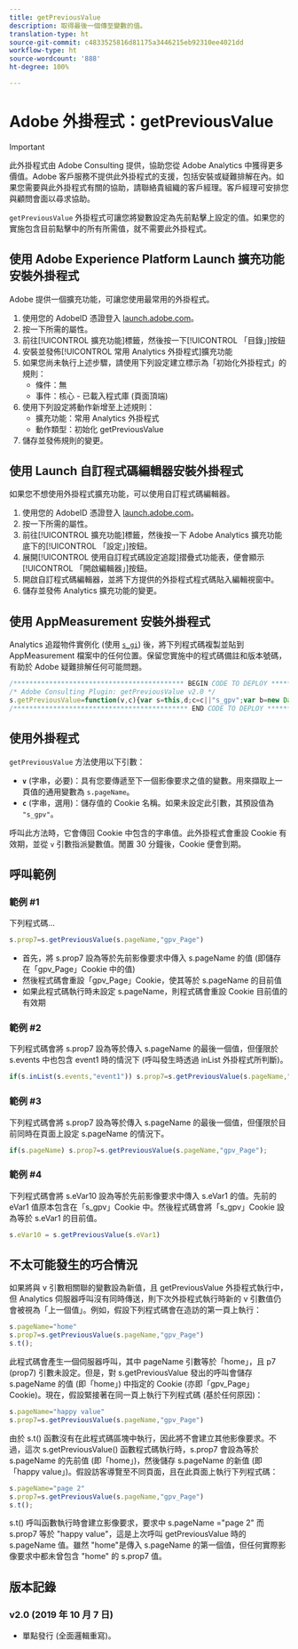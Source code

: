 ```yaml
---
title: getPreviousValue
description: 取得最後一個傳至變數的值。
translation-type: ht
source-git-commit: c4833525816d81175a3446215eb92310ee4021dd
workflow-type: ht
source-wordcount: '888'
ht-degree: 100%

---
```



# Adobe 外掛程式：getPreviousValue

>[!IMPORTANT]
>
>此外掛程式由 Adobe Consulting 提供，協助您從 Adobe Analytics 中獲得更多價值。Adobe 客戶服務不提供此外掛程式的支援，包括安裝或疑難排解在內。如果您需要與此外掛程式有關的協助，請聯絡貴組織的客戶經理。客戶經理可安排您與顧問會面以尋求協助。

`getPreviousValue` 外掛程式可讓您將變數設定為先前點擊上設定的值。如果您的實施包含目前點擊中的所有所需值，就不需要此外掛程式。

## 使用 Adobe Experience Platform Launch 擴充功能安裝外掛程式

Adobe 提供一個擴充功能，可讓您使用最常用的外掛程式。

1. 使用您的 AdobeID 憑證登入 [launch.adobe.com](https://launch.adobe.com)。
1. 按一下所需的屬性。
1. 前往[!UICONTROL 擴充功能]標籤，然後按一下[!UICONTROL 「目錄」]按鈕
1. 安裝並發佈[!UICONTROL 常用 Analytics 外掛程式]擴充功能
1. 如果您尚未執行上述步驟，請使用下列設定建立標示為「初始化外掛程式」的規則：
   * 條件：無
   * 事件：核心 - 已載入程式庫 (頁面頂端)
1. 使用下列設定將動作新增至上述規則：
   * 擴充功能：常用 Analytics 外掛程式
   * 動作類型：初始化 getPreviousValue
1. 儲存並發佈規則的變更。

## 使用 Launch 自訂程式碼編輯器安裝外掛程式

如果您不想使用外掛程式擴充功能，可以使用自訂程式碼編輯器。

1. 使用您的 AdobeID 憑證登入 [launch.adobe.com](https://launch.adobe.com)。
1. 按一下所需的屬性。
1. 前往[!UICONTROL 擴充功能]標籤，然後按一下 Adobe Analytics 擴充功能底下的[!UICONTROL 「設定」]按鈕。
1. 展開[!UICONTROL 使用自訂程式碼設定追蹤]摺疊式功能表，便會顯示[!UICONTROL 「開啟編輯器」]按鈕。
1. 開啟自訂程式碼編輯器，並將下方提供的外掛程式程式碼貼入編輯視窗中。
1. 儲存並發佈 Analytics 擴充功能的變更。

## 使用 AppMeasurement 安裝外掛程式

Analytics 追蹤物件實例化 (使用 [`s_gi`](../functions/s-gi.md)) 後，將下列程式碼複製並貼到 AppMeasurement 檔案中的任何位置。保留您實施中的程式碼備註和版本號碼，有助於 Adobe 疑難排解任何可能問題。

```js
/******************************************* BEGIN CODE TO DEPLOY *******************************************/
/* Adobe Consulting Plugin: getPreviousValue v2.0 */
s.getPreviousValue=function(v,c){var s=this,d;c=c||"s_gpv";var b=new Date;b.setTime(b.getTime()+18E5);s.c_r(c)&&(d=s.c_r(c)); v?s.c_w(c,v,b):s.c_w(c,d,b);return d};
/******************************************** END CODE TO DEPLOY ********************************************/
```

## 使用外掛程式

`getPreviousValue` 方法使用以下引數：

* **`v`** (字串，必要)：具有您要傳遞至下一個影像要求之值的變數。用來擷取上一頁值的通用變數為 `s.pageName`。
* **`c`** (字串，選用)：儲存值的 Cookie 名稱。如果未設定此引數，其預設值為 `"s_gpv"`。

呼叫此方法時，它會傳回 Cookie 中包含的字串值。此外掛程式會重設 Cookie 有效期，並從 `v` 引數指派變數值。閒置 30 分鐘後，Cookie 便會到期。

## 呼叫範例

### 範例 #1

下列程式碼...

```js
s.prop7=s.getPreviousValue(s.pageName,"gpv_Page")
```

* 首先，將 s.prop7 設為等於先前影像要求中傳入 s.pageName 的值 (即儲存在「gpv_Page」Cookie 中的值)
* 然後程式碼會重設「gpv_Page」Cookie，使其等於 s.pageName 的目前值
* 如果此程式碼執行時未設定 s.pageName，則程式碼會重設 Cookie 目前值的有效期

### 範例 #2

下列程式碼會將 s.prop7 設為等於傳入 s.pageName 的最後一個值，但僅限於 s.events 中也包含 event1 時的情況下 (呼叫發生時透過 inList 外掛程式所判斷)。

```js
if(s.inList(s.events,"event1")) s.prop7=s.getPreviousValue(s.pageName,"gpv_Page");
```

### 範例 #3

下列程式碼會將 s.prop7 設為等於傳入 s.pageName 的最後一個值，但僅限於目前同時在頁面上設定 s.pageName 的情況下。

```js
if(s.pageName) s.prop7=s.getPreviousValue(s.pageName,"gpv_Page");
```

### 範例 #4

下列程式碼會將 s.eVar10 設為等於先前影像要求中傳入 s.eVar1 的值。先前的 eVar1 值原本包含在「s_gpv」Cookie 中。然後程式碼會將「s_gpv」Cookie 設為等於 s.eVar1 的目前值。

```js
s.eVar10 = s.getPreviousValue(s.eVar1)
```

## 不太可能發生的巧合情況

如果將與 v 引數相關聯的變數設為新值，且 getPreviousValue 外掛程式執行中，但 Analytics 伺服器呼叫沒有同時傳送，則下次外掛程式執行時新的 v 引數值仍會被視為「上一個值」。例如，假設下列程式碼會在造訪的第一頁上執行：

```js
s.pageName="home"
s.prop7=s.getPreviousValue(s.pageName,"gpv_Page")
s.t();
```

此程式碼會產生一個伺服器呼叫，其中 pageName 引數等於「home」，且 p7 (prop7) 引數未設定。但是，對 s.getPreviousValue 發出的呼叫會儲存 s.pageName 的值 (即「home」) 中指定的 Cookie (亦即「gpv_Page」Cookie)。現在，假設緊接著在同一頁上執行下列程式碼 (基於任何原因)：

```js
s.pageName="happy value"
s.prop7=s.getPreviousValue(s.pageName,"gpv_Page")
```

由於 s.t() 函數沒有在此程式碼區塊中執行，因此將不會建立其他影像要求。不過，這次 s.getPreviousValue() 函數程式碼執行時，s.prop7 會設為等於 s.pageName 的先前值 (即「home」)，然後儲存 s.pageName 的新值 (即「happy value」)。假設訪客導覽至不同頁面，且在此頁面上執行下列程式碼：

```js
s.pageName="page 2"
s.prop7=s.getPreviousValue(s.pageName,"gpv_Page")
s.t();
```

s.t() 呼叫函數執行時會建立影像要求，要求中 s.pageName =&quot;page 2&quot; 而 s.prop7 等於 &quot;happy value&quot;，這是上次呼叫 getPreviousValue 時的 s.pageName 值。雖然 &quot;home&quot;是傳入 s.pageName 的第一個值，但任何實際影像要求中都未曾包含 &quot;home&quot; 的 s.prop7 值。

## 版本記錄

### v2.0 (2019 年 10 月 7 日)

* 單點發行 (全面邏輯重寫)。
